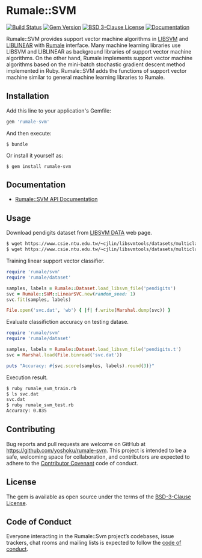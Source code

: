 # Rumale::SVM

[![Build Status](https://travis-ci.org/yoshoku/rumale-svm.svg?branch=master)](https://travis-ci.org/yoshoku/rumale-svm)
[![Gem Version](https://badge.fury.io/rb/rumale-svm.svg)](https://badge.fury.io/rb/rumale-svm)
[![BSD 3-Clause License](https://img.shields.io/badge/License-BSD%203--Clause-orange.svg)](https://github.com/yoshoku/rumale-svm/blob/master/LICENSE.txt)
[![Documentation](http://img.shields.io/badge/api-reference-blue.svg)](https://yoshoku.github.io/rumale-svm/doc/)

Rumale::SVM provides support vector machine algorithms in
[LIBSVM](https://www.csie.ntu.edu.tw/~cjlin/libsvm/) and [LIBLINEAR](https://www.csie.ntu.edu.tw/~cjlin/liblinear/)
with [Rumale](https://github.com/yoshoku/rumale) interface.
Many machine learning libraries use LIBSVM and LIBLINEAR as background libraries of support vector machine algorithms.
On the other hand, Rumale implements support vector machine algorithms based on the mini-batch stochastic gradient descent method
implemented in Ruby.
Rumale::SVM adds the functions of support vector machine similar to general machine learning libraries to Rumale.

## Installation

Add this line to your application's Gemfile:

```ruby
gem 'rumale-svm'
```

And then execute:

    $ bundle

Or install it yourself as:

    $ gem install rumale-svm

## Documentation

- [Rumale::SVM API Documentation](https://yoshoku.github.io/rumale-svm/doc/)

## Usage
Download pendigits dataset from [LIBSVM DATA](https://www.csie.ntu.edu.tw/~cjlin/libsvmtools/datasets/) web page.

```sh
$ wget https://www.csie.ntu.edu.tw/~cjlin/libsvmtools/datasets/multiclass/pendigits
$ wget https://www.csie.ntu.edu.tw/~cjlin/libsvmtools/datasets/multiclass/pendigits.t
```

Training linear support vector classifier.

```ruby
require 'rumale/svm'
require 'rumale/dataset'

samples, labels = Rumale::Dataset.load_libsvm_file('pendigits')
svc = Rumale::SVM::LinearSVC.new(random_seed: 1)
svc.fit(samples, labels)

File.open('svc.dat', 'wb') { |f| f.write(Marshal.dump(svc)) }
```

Evaluate classifiction accuracy on testing datase.

```ruby
require 'rumale/svm'
require 'rumale/dataset'

samples, labels = Rumale::Dataset.load_libsvm_file('pendigits.t')
svc = Marshal.load(File.binread('svc.dat'))

puts "Accuracy: #{svc.score(samples, labels).round(3)}"
```

Execution result.

```sh
$ ruby rumale_svm_train.rb
$ ls svc.dat
svc.dat
$ ruby rumale_svm_test.rb
Accuracy: 0.835
```

## Contributing

Bug reports and pull requests are welcome on GitHub at https://github.com/yoshoku/rumale-svm. This project is intended to be a safe, welcoming space for collaboration, and contributors are expected to adhere to the [Contributor Covenant](http://contributor-covenant.org) code of conduct.

## License

The gem is available as open source under the terms of the [BSD-3-Clause License](https://opensource.org/licenses/BSD-3-Clause).

## Code of Conduct

Everyone interacting in the Rumale::Svm project’s codebases, issue trackers, chat rooms and mailing lists is expected to follow the [code of conduct](https://github.com/yoshoku/rumale-svm/blob/master/CODE_OF_CONDUCT.md).
